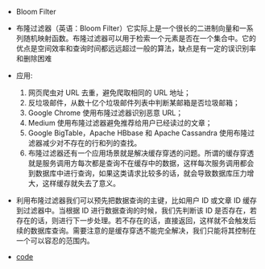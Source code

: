 - Bloom Filter

- 布隆过滤器（英语：Bloom Filter）它实际上是一个很长的二进制向量和一系列随机映射函数。布隆过滤器可以用于检索一个元素是否在一个集合中。它的优点是空间效率和查询时间都远远超过一般的算法，缺点是有一定的误识别率和删除困难

- 应用:
    1. 网页爬虫对 URL 去重，避免爬取相同的 URL 地址； 
    2. 反垃圾邮件，从数十亿个垃圾邮件列表中判断某邮箱是否垃圾邮箱； 
    3. Google Chrome 使用布隆过滤器识别恶意 URL； 
    4. Medium 使用布隆过滤器避免推荐给用户已经读过的文章； 
    5. Google BigTable，Apache HBbase 和 Apache Cassandra 使用布隆过滤器减少对不存在的行和列的查找。 
    6. 布隆过滤器还有一个应用场景就是解决缓存穿透的问题。所谓的缓存穿透就是服务调用方每次都是查询不在缓存中的数据，这样每次服务调用都会到数据库中进行查询，如果这类请求比较多的话，就会导致数据库压力增大，这样缓存就失去了意义。

- 利用布隆过滤器我们可以预先把数据查询的主键，比如用户 ID 或文章 ID 缓存到过滤器中。当根据 ID 进行数据查询的时候，我们先判断该 ID 是否存在，若存在的话，则进行下一步处理。若不存在的话，直接返回，这样就不会触发后续的数据库查询。需要注意的是缓存穿透不能完全解决，我们只能将其控制在一个可以容忍的范围内。

- [code](BloomFilter.go)

